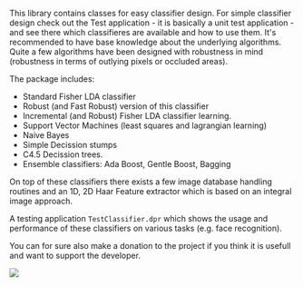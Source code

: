 This library contains classes for easy classifier design. For simple
classifier design check out the Test application - it is basically a unit test
application - and see there which classifieres are available and how
to use them. It's recommended to have base knowledge about the underlying
algorithms. Quite a few algorithms have been designed with
robustness in mind (robustness in terms of outlying pixels or occluded areas).

The package includes:

  * Standard Fisher LDA classifier
  * Robust (and Fast Robust) version of this classifier
  * Incremental (and Robust) Fisher LDA classifier learning.
  * Support Vector Machines (least squares and lagrangian learning)
  * Naive Bayes
  * Simple Decission stumps
  * C4.5 Decission trees.
  * Ensemble classifiers: Ada Boost, Gentle Boost, Bagging

On top of these classifiers there exists a few image database handling routines
and an 1D, 2D Haar Feature extractor which is based on an integral image approach.

A testing application `TestClassifier.dpr` which shows the usage and performance of these
classifiers on various tasks (e.g. face recognition).

You can for sure also make a donation to the project if you think it is usefull and want to support the developer.

[![](https://www.paypalobjects.com/en_US/i/btn/btn_donateCC_LG.gif)](https://www.paypal.com/cgi-bin/webscr?cmd=_s-xclick&hosted_button_id=ZSLHV2Z36C9K6)